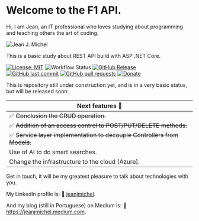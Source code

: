# Welcome to the F1 API.
 
Hi, I am Jean, an IT professional who loves studying about programming and teaching others the art of coding.

![Jean J. Michel]( https://s3.amazonaws.com/x-publico/acesso-livre/jean.png)

This is a basic study about REST API build with ASP .NET Core. 

[![License: MIT](https://img.shields.io/badge/License-MIT-gren.svg)](https://opensource.org/licenses/MIT)
![Workflow Status](https://github.com/jeanjmichel/F1API/actions/workflows/dotnet.yml/badge.svg)
[![GitHub Release](https://img.shields.io/github/release/jeanjmichel/F1API.svg?style=flat)]()  
[![GitHub last commit](https://img.shields.io/github/last-commit/jeanjmichel/F1API.svg?style=flat)]()
[![GitHub pull requests](https://img.shields.io/github/issues-pr/jeanjmichel/F1API.svg?style=flat)]()
[![Donate](https://img.shields.io/badge/$-support-FE342D.svg?style=flat)](https://ko-fi.com/jeanjmichel)

This is repository still under construction yet, and is in a very basic status, but will be released soon:

| Next features :rocket: |
| ------------ |
| :white_check_mark: ~~Conclusion the CRUD operation.~~ |
| :white_check_mark: ~~Addition of an access control to POST/PUT/DELETE methods.~~|
| :white_check_mark: ~~Service layer implementation to decouple Controllers from Models.~~|
| Use of AI to do smart searches.|
| Change the infrastructure to the cloud (Azure).|

Get in touch, it will be my greatest pleasure to talk about technologies with you.

My LinkedIn profile is: :link: [jeanjmichel](https://www.linkedin.com/in/jeanjmichel/).

And my blog (still in Portuguese) on Medium is: :link: https://jeanjmichel.medium.com.
